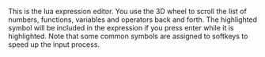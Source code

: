 This is the lua expression editor. You use the 3D wheel to scroll the list of
numbers, functions, variables and operators back and forth. The highlighted
symbol will be included in the expression if you press enter while it is
highlighted. Note that some common symbols are assigned to softkeys to speed up
the input process.
